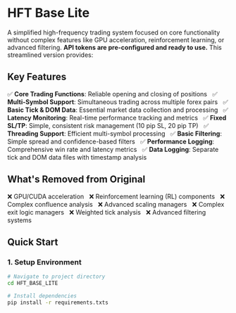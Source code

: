 # HFT Base Lite

A simplified high-frequency trading system focused on core functionality without complex features like GPU acceleration, reinforcement learning, or advanced filtering. **API tokens are pre-configured and ready to use.** This streamlined version provides:

## Key Features

✅ **Core Trading Functions**: Reliable opening and closing of positions  
✅ **Multi-Symbol Support**: Simultaneous trading across multiple forex pairs  
✅ **Basic Tick & DOM Data**: Essential market data collection and processing  
✅ **Latency Monitoring**: Real-time performance tracking and metrics  
✅ **Fixed SL/TP**: Simple, consistent risk management (10 pip SL, 20 pip TP)  
✅ **Threading Support**: Efficient multi-symbol processing  
✅ **Basic Filtering**: Simple spread and confidence-based filters  
✅ **Performance Logging**: Comprehensive win rate and latency metrics  
✅ **Data Logging**: Separate tick and DOM data files with timestamp analysis  

## What's Removed from Original

❌ GPU/CUDA acceleration  
❌ Reinforcement learning (RL) components  
❌ Complex confluence analysis  
❌ Advanced scaling managers  
❌ Complex exit logic managers  
❌ Weighted tick analysis  
❌ Advanced filtering systems  

## Quick Start

### 1. Setup Environment

```bash
# Navigate to project directory
cd HFT_BASE_LITE

# Install dependencies
pip install -r requirements.txts
